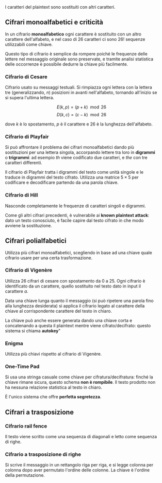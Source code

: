 
I caratteri del plaintext sono sostituiti con altri caratteri.

## Cifrari monoalfabetici e criticità

In un cifrario **monoalfabetico** ogni carattere è sostituito con un altro carattere dell'alfabeto, e nel caso di 26 caratteri ci sono $26!$ sequenze utilizzabili come chiave.

Questo tipo di cifrario è semplice da rompere poiché le frequenze delle lettere nel messaggio originale sono preservate, e tramite analisi statistica delle occorrenze è possibile dedurre la chiave più facilmente.

### Cifrario di Cesare
Cifrario usato su messaggi testuali. Si rimpiazza ogni lettera con la lettera tre (generalizzando, $n$) posizioni in avanti nell'alfabeto, tornando all'inizio se si supera l'ultima lettera.

$$E(k,p) = (p + k) \mod 26$$
$$D(k, c) = (c-k)\mod 26$$

dove $k$ è lo spostamento, $p$ è il carattere e $26$ è la lunghezza dell'alfabeto.

### Cifrario di Playfair

Si può affrontare il problema dei cifrari monoalfabetici dando più sostituzioni per una lettera singola, accorpando lettere tra loro in **digrammi** o **trigrammi**: ad esempio $th$ viene codificato due caratteri, e $the$ con tre caratteri differenti.

Il cifrario di Playfair tratta i digrammi del testo come unità singole e le traduce in digrammi del testo cifrato. Utilizza una matrice $5 \times 5$ per codificare e decodificare partendo da una parola chiave.

### Cifrario di Hill

Nasconde completamente le frequenze di caratteri singoli e digrammi.

Come gli altri cifrari precedenti, è vulnerabile ai **known plaintext attack**: dato un testo conosciuto, è facile capire dal testo cifrato in che modo avviene la sostituzione.

## Cifrari polialfabetici

Utilizza più cifrari monoalfabetici, scegliendo in base ad una chiave quale cifrario usare per una certa trasformazione.

### Cifrario di Vigenère
Utilizza 26 cifrari di cesare con spostamento da 0 a 25. Ogni cifrario è identificato da un carattere, quello sostituito nel testo dato in input il carattere $a$.

Data una chiave lunga quanto il messaggio (si può ripetere una parola fino alla lunghezza desiderata) si applica il cifrario legato al carattere della chiave al corrispondente carattere del testo in chiaro.

La chiave può anche essere generata dando una chiave corta e concatenando a questa il plaintext mentre viene cifrato/decifrato: questo sistema si chiama **autokey**"

### Enigma
Utilizza più chiavi rispetto al cifrario di Vigenère.

### One-Time Pad
Si usa una stringa casuale come chiave per cifratura/decifratura: finché la chiave rimane sicura, questo schema **non è rompibile**. Il testo prodotto non ha nessuna relazione statistica al testo in chiaro.

È l'unico sistema che offre **perfetta segretezza**.

## Cifrari a trasposizione

### Cifrario rail fence
Il testo viene scritto come una sequenza di diagonali e letto come sequenza di righe.

### Cifrario a trasposizione di righe

Si scrive il messaggio in un rettangolo riga per riga, e si legge colonna per colonna dopo aver permutato l'ordine delle colonne. La chiave è l'ordine della permutazione.